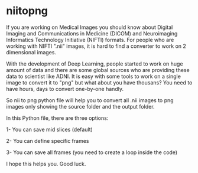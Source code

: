 # niitopng
If you are working on Medical Images you should know about Digital Imaging and Communications in Medicine (DICOM) and Neuroimaging Informatics Technology Initiative (NIFTI) formats.
For people who are working with NIFTI ".nii" images, it is hard to find a converter to work on 2 dimensional images.

With the development of Deep Learning, people started to work on huge amount of data and there are some global sources who are providing these data to scientist like ADNI. 
It is easy with some tools to work on a single image to convert it to "png" but what about you have thousans? You need to have hours, days to convert one-by-one handly.

So nii to png python file will help you to convert all .nii images to png images only showing the source folder and the output folder.


In this Python file, there are three options:

1- You can save mid slices (default)

2- You can define specific frames

3- You can save all frames (you need to create a loop inside the code)

I hope this helps you.
Good luck.
